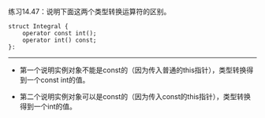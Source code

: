 练习14.47：说明下面这两个类型转换运算符的区别。

```
struct Integral {
	operator const int();
	operator int() const;
}:
```

---

- 第一个说明实例对象不能是const的（因为传入普通的this指针），类型转换得到一个const int的值。

- 第二个说明实例对象可以是const的（因为传入const的this指针），类型转换得到一个int的值。
